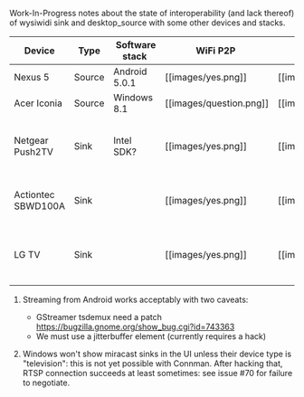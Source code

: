 Work-In-Progress notes about the state of interoperability (and lack thereof) of wysiwidi sink and desktop_source with some other devices and stacks.

Device  | Type    | Software stack | WiFi P2P | RTSP | Stream | Notes
------- | ------- | -------------- | -------- | ---- | ------ | -----
Nexus 5 | Source | Android 5.0.1 | [[images/yes.png]] | [[images/yes.png]] | [[images/question.png]] | See 1)
Acer Iconia | Source | Windows 8.1 | [[images/question.png]] | [[images/no.png]] |  [[images/no.png]] | See 2)
Netgear Push2TV | Sink | Intel SDK? | [[images/yes.png]] | [[images/question.png]] | [[images/no.png]] | Playback fails. Format negotiation problem?
Actiontec SBWD100A | Sink |  | [[images/yes.png]] | [[images/no.png]] | [[images/no.png]] | RTSP negotiation fails: issue #69
LG TV | Sink |  | [[images/yes.png]] | [[images/question.png]] | [[images/no.png]] | Playback fails. Format negotiation problem?


1) Streaming from Android works acceptably with two caveats:
   * GStreamer tsdemux need a patch https://bugzilla.gnome.org/show_bug.cgi?id=743363
   * We must use a jitterbuffer element (currently requires a hack)

1) Windows won't show miracast sinks in the UI unless their device type is "television": this is not yet possible with Connman. After hacking that, RTSP connection succeeds at least sometimes: see issue #70 for failure to negotiate.  
